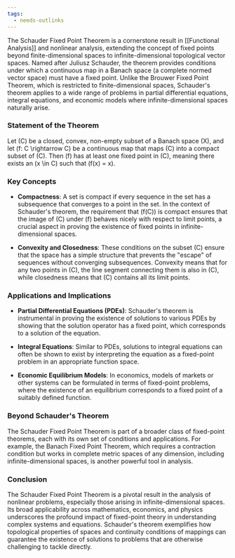```yaml
---
tags:
  - needs-outlinks
---
```


The Schauder Fixed Point Theorem is a cornerstone result in [[Functional Analysis]] and nonlinear analysis, extending the concept of fixed points beyond finite-dimensional spaces to infinite-dimensional topological vector spaces. Named after Juliusz Schauder, the theorem provides conditions under which a continuous map in a Banach space (a complete normed vector space) must have a fixed point. Unlike the Brouwer Fixed Point Theorem, which is restricted to finite-dimensional spaces, Schauder's theorem applies to a wide range of problems in partial differential equations, integral equations, and economic models where infinite-dimensional spaces naturally arise.

### Statement of the Theorem

Let \(C\) be a closed, convex, non-empty subset of a Banach space \(X\), and let \(f: C \rightarrow C\) be a continuous map that maps \(C\) into a compact subset of \(C\). Then \(f\) has at least one fixed point in \(C\), meaning there exists an \(x \in C\) such that \(f(x) = x\).

### Key Concepts

- **Compactness**: A set is compact if every sequence in the set has a subsequence that converges to a point in the set. In the context of Schauder's theorem, the requirement that \(f(C)\) is compact ensures that the image of \(C\) under \(f\) behaves nicely with respect to limit points, a crucial aspect in proving the existence of fixed points in infinite-dimensional spaces.

- **Convexity and Closedness**: These conditions on the subset \(C\) ensure that the space has a simple structure that prevents the "escape" of sequences without converging subsequences. Convexity means that for any two points in \(C\), the line segment connecting them is also in \(C\), while closedness means that \(C\) contains all its limit points.

### Applications and Implications

- **Partial Differential Equations (PDEs)**: Schauder's theorem is instrumental in proving the existence of solutions to various PDEs by showing that the solution operator has a fixed point, which corresponds to a solution of the equation.

- **Integral Equations**: Similar to PDEs, solutions to integral equations can often be shown to exist by interpreting the equation as a fixed-point problem in an appropriate function space.

- **Economic Equilibrium Models**: In economics, models of markets or other systems can be formulated in terms of fixed-point problems, where the existence of an equilibrium corresponds to a fixed point of a suitably defined function.

### Beyond Schauder's Theorem

The Schauder Fixed Point Theorem is part of a broader class of fixed-point theorems, each with its own set of conditions and applications. For example, the Banach Fixed Point Theorem, which requires a contraction condition but works in complete metric spaces of any dimension, including infinite-dimensional spaces, is another powerful tool in analysis.

### Conclusion

The Schauder Fixed Point Theorem is a pivotal result in the analysis of nonlinear problems, especially those arising in infinite-dimensional spaces. Its broad applicability across mathematics, economics, and physics underscores the profound impact of fixed-point theory in understanding complex systems and equations. Schauder's theorem exemplifies how topological properties of spaces and continuity conditions of mappings can guarantee the existence of solutions to problems that are otherwise challenging to tackle directly.